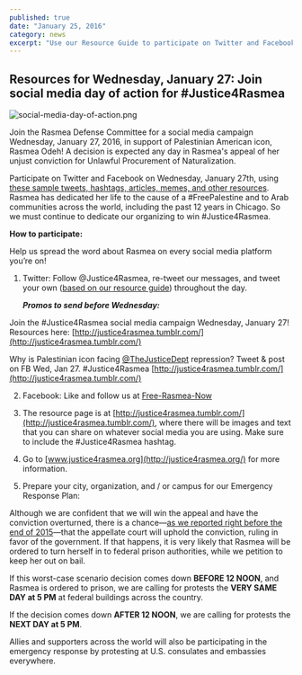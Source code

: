 ```yaml
---
published: true
date: "January 25, 2016"
category: news
excerpt: "Use our Resource Guide to participate on Twitter and Facebook for a social media campaign Wednesday, January 27, 2016 with the Rasmea Defense Committee. A decision is expected any day in Rasmea's appeal of her unjust conviction for Unlawful Procurement of Naturalization."
---
```




## Resources for Wednesday, January 27: Join social media day of action for  #Justice4Rasmea

![social-media-day-of-action.png]({{site.baseurl}}/_posts/social-media-day-of-action.jpg)

Join the Rasmea Defense Committee for a social media campaign Wednesday, January 27, 2016, in support of Palestinian American icon, Rasmea Odeh! A decision is expected any day in Rasmea's appeal of her unjust conviction for Unlawful Procurement of Naturalization. 

Participate on Twitter and Facebook on Wednesday, January 27th, using [these sample tweets, hashtags, articles, memes, and other resources](http://justice4rasmea.tumblr.com/). Rasmea has dedicated her life to the cause of a #FreePalestine and to Arab communities across the world, including the past 12 years in Chicago. So we must continue to dedicate our organizing to win #Justice4Rasmea.
 

**How to participate:**

Help us spread the word about Rasmea on every social media platform you’re on! 

1.	Twitter: Follow @Justice4Rasmea, re-tweet our messages, and tweet your own ([based on our resource guide](http://justice4rasmea.tumblr.com/)) throughout the day.  
	
	**_Promos to send before Wednesday:_**

Join the #Justice4Rasmea social media campaign Wednesday, January 27! Resources here: [http://justice4rasmea.tumblr.com/](http://justice4rasmea.tumblr.com/)

Why is Palestinian icon facing [@TheJusticeDept](https://twitter.com/TheJusticeDept) repression? Tweet & post on FB Wed, Jan 27. #Justice4Rasmea [http://justice4rasmea.tumblr.com/](http://justice4rasmea.tumblr.com/)

2.	Facebook: Like and follow us at [Free-Rasmea-Now](https://www.facebook.com/Free-Rasmea-Now-678264732186412)

3.	The resource page is at [http://justice4rasmea.tumblr.com/](http://justice4rasmea.tumblr.com/), where there will be images and text that you can share on whatever social media you are using. Make sure to include the #Justice4Rasmea hashtag.

4.	Go to [www.justice4rasmea.org](http://justice4rasmea.org/) for more information.

5.	Prepare your city, organization, and / or campus for our Emergency Response Plan:

Although we are confident that we will win the appeal and have the conviction overturned, there is a chance—[as we reported right before the end of 2015](http://justice4rasmea.org/news/2015/12/29/thank-you-for-your-support/)—that the appellate court will uphold the conviction, ruling in favor of the government. If that happens, it is very likely that Rasmea will be ordered to turn herself in to federal prison authorities, while we petition to keep her out on bail.

If this worst-case scenario decision comes down **BEFORE 12 NOON**, and Rasmea is ordered to prison, we are calling for protests the **VERY SAME DAY at 5 PM** at federal buildings across the country.

If the decision comes down **AFTER 12 NOON**, we are calling for protests the **NEXT DAY at 5 PM**. 

Allies and supporters across the world will also be participating in the emergency response by protesting at U.S. consulates and embassies everywhere.
